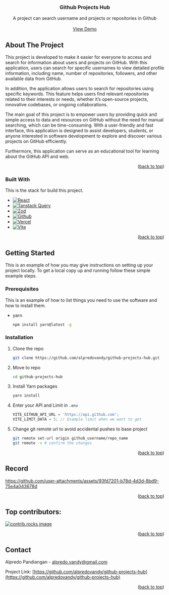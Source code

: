 <a id="readme-top"></a>

<!-- PROJECT TITLE -->
<br />
<div align="center">
  <h3 align="center">Github Projects Hub</h3>

  <p align="center">
   A project can search username and projects or repositories in Github
    <br />
    <br />
    <a href="https://github-projects-hub.vercel.app">View Demo</a>

  </p>
</div>

<!-- ABOUT THE PROJECT -->

## About The Project

This project is developed to make it easier for everyone to access and search for information about users and projects on GitHub. With this application, users can search for specific usernames to view detailed profile information, including name, number of repositories, followers, and other available data from GitHub.

In addition, the application allows users to search for repositories using specific keywords. This feature helps users find relevant repositories related to their interests or needs, whether it’s open-source projects, innovative codebases, or ongoing collaborations.

The main goal of this project is to empower users by providing quick and simple access to data and resources on GitHub without the need for manual searching, which can be time-consuming. With a user-friendly and fast interface, this application is designed to assist developers, students, or anyone interested in software development to explore and discover various projects on GitHub efficiently.

Furthermore, this application can serve as an educational tool for learning about the GitHub API and web.

<p align="right">(<a href="#readme-top">back to top</a>)</p>

### Built With

This is the stack for build this project.

-   [![React][React.js]][React-url]
-   [![Tanstack Query][Tanstack Query]][TanstackQuery-url]
-   [![Zod][Zod]][Zod-url]
-   [![Github][Github]][Github-url]
-   [![Vercel][Vercel]][Vercel-url]
-   [![Vite][Vite]][Vite-url]

<p align="right">(<a href="#readme-top">back to top</a>)</p>

<!-- GETTING STARTED -->

## Getting Started

This is an example of how you may give instructions on setting up your project locally.
To get a local copy up and running follow these simple example steps.

### Prerequisites

This is an example of how to list things you need to use the software and how to install them.

-   yarn
    ```sh
    npm install yarn@latest -g
    ```

### Installation

1. Clone the repo
    ```sh
    git clone https://github.com/alpredovandy/github-projects-hub.git
    ```
2. Move to repo
    ```sh
    cd github-projects-hub
    ```
3. Install Yarn packages
    ```sh
    yarn install
    ```
4. Enter your API and Limit in `.env`
    ```js
    VITE_GITHUB_API_URL = 'https://api.github.com';
    VITE_LIMIT_DATA = 5; // Example limit when we want to get
    ```
5. Change git remote url to avoid accidental pushes to base project
    ```sh
    git remote set-url origin github_username/repo_name
    git remote -v # confirm the changes
    ```

<p align="right">(<a href="#readme-top">back to top</a>)</p>

<!-- Record -->

## Record


https://github.com/user-attachments/assets/93fd7201-b78d-4d3d-8bd9-75e4a043678d


<p align="right">(<a href="#readme-top">back to top</a>)</p>

<!-- CONTRIBUTING -->

## Top contributors:

<a href="https://github.com/alpredovandy/github-projects-hub/graphs/contributors">
  <img src="https://contrib.rocks/image?repo=alpredovandy/github-projects-hub" alt="contrib.rocks image" />
</a>

<p align="right">(<a href="#readme-top">back to top</a>)</p>

<!-- CONTACT -->

## Contact

Alpredo Pandiangan - alpredo.vandy@gmail.com

Project Link: [https://github.com/alpredovandy/github-projects-hub](https://github.com/alpredovandy/github-projects-hub)

<p align="right">(<a href="#readme-top">back to top</a>)</p>

<!-- MARKDOWN LINKS & IMAGES -->
<!-- https://www.markdownguide.org/basic-syntax/#reference-style-links -->

[React.js]: https://img.shields.io/badge/React-20232A?style=for-the-badge&logo=react&logoColor=61DAFB
[React-url]: https://reactjs.org
[Tanstack Query]: https://img.shields.io/badge/reactquery-whitesmoke?style=for-the-badge&logo=react-query
[TanstackQuery-url]: https://tanstack.com/query/latest
[Zod]: https://img.shields.io/badge/zod-blue?style=for-the-badge&logo=zod
[Zod-url]: https://zod.dev
[Github]: https://img.shields.io/badge/github-api-black?style=for-the-badge&logo=github
[Github-url]: https://github.com
[Vercel]: https://img.shields.io/badge/vercel-black?style=for-the-badge&logo=vercel
[Vercel-url]: https://vercel.com
[Vite]: https://img.shields.io/badge/vite-FFFFE0?style=for-the-badge&logo=vite
[Vite-url]: https://vite.dev

